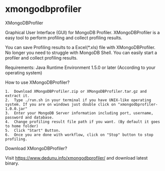 xmongodbprofiler
================

XMongoDBProfiler

Graphical User Interface (GUI) for MongoDB Profiler. XMongoDBProfiler is a easy tool to perform profiling and collect profiling results.

You can save Profiling results to a Excel(*.xls) file with XMongoDBProfiler. No longer you need to struggle with MongoDB Shell. You can easily start a profiler and collect profiling results.

Requirements:
	Java Runtime Environment 1.5.0 or later (According to your operating system)

How to use XMongoDBProfiler?

	1.	Download XMongoDBProfiler.zip or XMongoDBProfiler.tar.gz and extract it.
	2.	Type ./run.sh in your terminal if you have UNIX-like operating system. If you are on windows just double click on "xmongodbprofiler-1.0.0.jar"
	3.	Enter your MongoDB Server information including port, username, password and database.
	4.	Change profiling result file path if you want. (By default it goes to home folder)
	5.	Click "Start" Button.
	6.	Once you are done with workflow, click on "Stop" button to stop profiling.

Download XMongoDBProfiler?

Visit https://www.dedunu.info/xmongodbprofiler/ and download latest binary.
